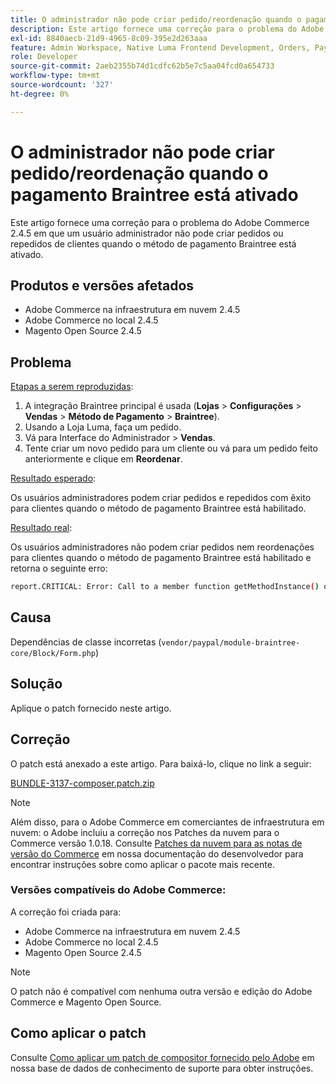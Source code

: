 ```yaml
---
title: O administrador não pode criar pedido/reordenação quando o pagamento Braintree está ativado
description: Este artigo fornece uma correção para o problema do Adobe Commerce 2.4.5 em que um usuário administrador não pode criar pedidos ou repedidos de clientes quando o método de pagamento Braintree está ativado.
exl-id: 8840aecb-21d9-4965-8c09-395e2d263aaa
feature: Admin Workspace, Native Luma Frontend Development, Orders, Payments
role: Developer
source-git-commit: 2aeb2355b74d1cdfc62b5e7c5aa04fcd0a654733
workflow-type: tm+mt
source-wordcount: '327'
ht-degree: 0%

---
```


# O administrador não pode criar pedido/reordenação quando o pagamento Braintree está ativado

Este artigo fornece uma correção para o problema do Adobe Commerce 2.4.5 em que um usuário administrador não pode criar pedidos ou repedidos de clientes quando o método de pagamento Braintree está ativado.

## Produtos e versões afetados

* Adobe Commerce na infraestrutura em nuvem 2.4.5
* Adobe Commerce no local 2.4.5
* Magento Open Source 2.4.5

## Problema

<u>Etapas a serem reproduzidas</u>:

1. A integração Braintree principal é usada (**Lojas** > **Configurações** > **Vendas** > **Método de Pagamento** > **Braintree**).
1. Usando a Loja Luma, faça um pedido.
1. Vá para Interface do Administrador > **Vendas**.
1. Tente criar um novo pedido para um cliente ou vá para um pedido feito anteriormente e clique em **Reordenar**.

<u>Resultado esperado</u>:

Os usuários administradores podem criar pedidos e repedidos com êxito para clientes quando o método de pagamento Braintree está habilitado.

<u>Resultado real</u>:

Os usuários administradores não podem criar pedidos nem reordenações para clientes quando o método de pagamento Braintree está habilitado e retorna o seguinte erro:

```bash
report.CRITICAL: Error: Call to a member function getMethodInstance() on null in /app/vendor/paypal/module-braintree-core/Block/Form.php:174
```

## Causa

Dependências de classe incorretas (`vendor/paypal/module-braintree-core/Block/Form.php`)

## Solução

Aplique o patch fornecido neste artigo.

## Correção

O patch está anexado a este artigo. Para baixá-lo, clique no link a seguir:

[BUNDLE-3137-composer.patch.zip](assets/BUNDLE-3137-composer.patch.zip)

>[!NOTE]
>
>Além disso, para o Adobe Commerce em comerciantes de infraestrutura em nuvem: o Adobe incluiu a correção nos Patches da nuvem para o Commerce versão 1.0.18. Consulte [Patches da nuvem para as notas de versão do Commerce](https://experienceleague.adobe.com/en/docs/commerce-cloud-service/user-guide/release-notes/cloud-patches) em nossa documentação do desenvolvedor para encontrar instruções sobre como aplicar o pacote mais recente.

### Versões compatíveis do Adobe Commerce:

A correção foi criada para:

* Adobe Commerce na infraestrutura em nuvem 2.4.5
* Adobe Commerce no local 2.4.5
* Magento Open Source 2.4.5

>[!NOTE]
>
>O patch não é compatível com nenhuma outra versão e edição do Adobe Commerce e Magento Open Source.

## Como aplicar o patch

Consulte [Como aplicar um patch de compositor fornecido pelo Adobe](/help/how-to/general/how-to-apply-a-composer-patch-provided-by-magento.md) em nossa base de dados de conhecimento de suporte para obter instruções.
